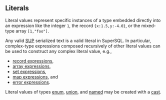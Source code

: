 ## Literals

Literal values represent specific instances of a type embedded directly
into an expression like the integer `1`, the record `{x:1.5,y:-4.0}`,
or the mixed-type array `[1,"foo"]`.

Any valid [SUP](../../../formats/sup.md) serialized text is a valid literal in SuperSQL.
In particular, complex-type expressions composed recursively of
other literal values can be used to construct any complex literal value,
e.g.,
* [record expressions](../../types/record.md#record-expressions),
* [array expressions](../../types/array.md#array-expressions),
* [set expressions](../../types/set.md#set-expressions),
* [map expressions](../../types/map.md#map-expressions), and
* [error expressions](../../types/error.md).

Literal values of types
[enum](../../types/enum.md),
[union](../../types/union.md), and
[named](../../types/named.md)
may be created with a [cast](cast.md).
